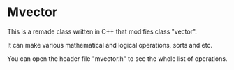 # Mvector

This is a remade class written in C++ that  modifies class "vector".

It can make various mathematical and logical operations, sorts and etc.

You can open the header file "mvector.h" to see the whole list of operations.
